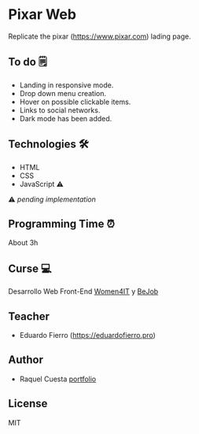 # Pixar Web
 
Replicate the pixar (https://www.pixar.com) lading page.

## To do 🗒
- Landing in responsive mode.
- Drop down menu creation.
- Hover on possible clickable items.
- Links to social networks.
- Dark mode has been added.

## Technologies 🛠
- HTML
- CSS
- JavaScript ⚠️

⚠️ *pending implementation*

## Programming Time ⏰
About 3h

## Curse 💻
Desarrollo Web Front-End [Women4IT](https://women4it.eu/) y [BeJob](https://www.bejob.com/)

## Teacher 
- Eduardo Fierro (https://eduardofierro.pro)

## Author 
- Raquel Cuesta [portfolio](https://rcbdesigner.com/)

## License
MIT
